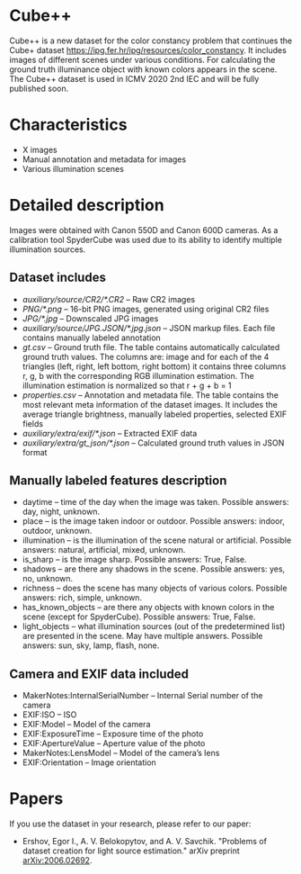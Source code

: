 # Cube++
Cube++ is a new dataset for the color constancy problem that continues the Cube+ dataset https://ipg.fer.hr/ipg/resources/color_constancy. It includes images of different scenes under various conditions. For calculating the ground truth illuminance object with known colors appears in the scene. The Cube++ dataset is used in ICMV 2020 2nd IEC and will be fully published soon. 

# Characteristics
* X images
*	Manual annotation and metadata for images
*	Various illumination scenes

# Detailed description
Images were obtained with Canon 550D and Canon 600D cameras. As a calibration tool SpyderCube was used due to its ability to identify multiple illumination sources.

## Dataset includes
* *auxiliary/source/CR2/\*.CR2* – Raw CR2 images
* *PNG/\*.png* – 16-bit PNG images, generated using original CR2 files
* *JPG/\*.jpg* – Downscaled JPG images
* *auxiliary/source/JPG.JSON/\*.jpg.json* – JSON markup files. Each file contains manually labeled annotation
* *gt.csv* – Ground truth file. The table contains automatically calculated ground truth values. The columns are: image and for each of the 4 triangles (left, right, left bottom, right bottom) it contains three columns r, g, b with the corresponding RGB illumination estimation. The illumination estimation is normalized so that r + g + b = 1
* *properties.csv* – Annotation and metadata file. The table contains the most relevant meta information of the dataset images. It includes the average triangle brightness, manually labeled properties, selected EXIF fields
* *auxiliary/extra/exif/\*.json* – Extracted EXIF data
* *auxiliary/extra/gt_json/\*.json* – Calculated ground truth values in JSON format

## Manually labeled features description
* daytime – time of the day when the image was taken. Possible answers: day, night, unknown.
* place – is the image taken indoor or outdoor. Possible answers: indoor, outdoor, unknown.
* illumination – is the illumination of the scene natural or artificial. Possible answers: natural, artificial, mixed, unknown.
* is_sharp – is the image sharp. Possible answers: True, False.
* shadows – are there any shadows in the scene. Possible answers: yes, no, unknown.
* richness – does the scene has many objects of various colors. Possible answers: rich, simple, unknown.
* has_known_objects – are there any objects with known colors in the scene (except for SpyderCube). Possible answers: True, False.
* light_objects – what illumination sources (out of the predetermined list) are presented in the scene. May have multiple answers. Possible answers: sun, sky, lamp, flash, none.

## Camera and EXIF data included
* MakerNotes:InternalSerialNumber – Internal Serial number of the camera
* EXIF:ISO – ISO
* EXIF:Model – Model of the camera
* EXIF:ExposureTime – Exposure time of the photo
* EXIF:ApertureValue – Aperture value of the photo
* MakerNotes:LensModel – Model of the camera’s lens
* EXIF:Orientation – Image orientation

# Papers
If you use the dataset in your research, please refer to our paper:
* Ershov, Egor I., A. V. Belokopytov, and A. V. Savchik. "Problems of dataset creation for light source estimation." arXiv preprint [arXiv:2006.02692](https://arxiv.org/abs/2006.02692).
